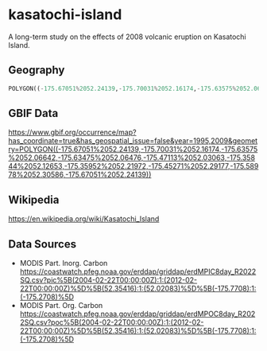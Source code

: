 # kasatochi-island
A long-term study on the effects of 2008 volcanic eruption on Kasatochi Island.

## Geography
```python
POLYGON((-175.67051%2052.24139,-175.70031%2052.16174,-175.63575%2052.06642,-175.63475%2052.06476,-175.47113%2052.03063,-175.35844%2052.12653,-175.35952%2052.21972,-175.45271%2052.29177,-175.58978%2052.30586,-175.67051%2052.24139))
```

## GBIF Data
https://www.gbif.org/occurrence/map?has_coordinate=true&has_geospatial_issue=false&year=1995,2009&geometry=POLYGON((-175.67051%2052.24139,-175.70031%2052.16174,-175.63575%2052.06642,-175.63475%2052.06476,-175.47113%2052.03063,-175.35844%2052.12653,-175.35952%2052.21972,-175.45271%2052.29177,-175.58978%2052.30586,-175.67051%2052.24139))

## Wikipedia
https://en.wikipedia.org/wiki/Kasatochi_Island

## Data Sources
+ MODIS Part. Inorg. Carbon https://coastwatch.pfeg.noaa.gov/erddap/griddap/erdMPIC8day_R2022SQ.csv?pic%5B(2004-02-22T00:00:00Z):1:(2012-02-22T00:00:00Z)%5D%5B(52.35416):1:(52.02083)%5D%5B(-175.7708):1:(-175.2708)%5D
+ MODIS Part. Org. Carbon https://coastwatch.pfeg.noaa.gov/erddap/griddap/erdMPOC8day_R2022SQ.csv?poc%5B(2004-02-22T00:00:00Z):1:(2012-02-22T00:00:00Z)%5D%5B(52.35416):1:(52.02083)%5D%5B(-175.7708):1:(-175.2708)%5D
